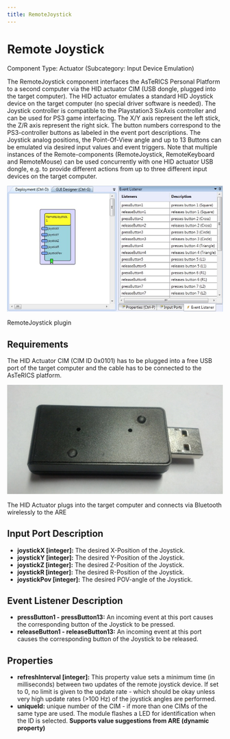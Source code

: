 ```yaml
---
title: RemoteJoystick
---
```


# Remote Joystick

Component Type: Actuator (Subcategory: Input Device Emulation)

The RemoteJoystick component interfaces the AsTeRICS Personal Platform to a second computer via the HID actuator CIM (USB dongle, plugged into the target computer). The HID actuator emulates a standard HID Joystick device on the target computer (no special driver software is needed). The Joystick controller is compatible to the Playstation3 SixAxis controller and can be used for PS3 game interfacing. The X/Y axis represent the left stick, the Z/R axis represent the right sick. The button numbers correspond to the PS3-controller buttons as labeled in the event port descriptions. The Joystick analog positions, the Point-Of-View angle and up to 13 Buttons can be emulated via desired input values and event triggers. Note that multiple instances of the Remote-components (RemoteJoystick, RemoteKeyboard and RemoteMouse) can be used concurrently with one HID actuator USB dongle, e.g. to provide different actions from up to three different input devices on the target computer.

![Screenshot: RemoteJoystick plugin](./img/remotejoystick.jpg "Screenshot: RemoteJoystick plugin")

RemoteJoystick plugin

## Requirements

The HID Actuator CIM (CIM ID 0x0101) has to be plugged into a free USB port of the target computer and the cable has to be connected to the AsTeRICS platform.

![HID Actuator CIM](./img/hid_cim.jpg "HID Actuator CIM")

The HID Actuator plugs into the target computer and connects via Bluetooth wirelessly to the ARE

## Input Port Description

*   **joystickX \[integer\]:** The desired X-Position of the Joystick.
*   **joystickY \[integer\]:** The desired Y-Position of the Joystick.
*   **joystickZ \[integer\]:** The desired Z-Position of the Joystick.
*   **joystickR \[integer\]:** The desired R-Position of the Joystick.
*   **joystickPov \[integer\]:** The desired POV-angle of the Joystick.

## Event Listener Description

*   **pressButton1 - pressButton13:** An incoming event at this port causes the corresponding button of the Joystick to be pressed.
*   **releaseButton1 - releaseButton13:** An incoming event at this port causes the corresponding button of the Joystick to be released.

## Properties

*   **refreshInterval \[integer\]:** This property value sets a minimum time (in milliseconds) between two updates of the remote joystick device. If set to 0, no limit is given to the update rate - which should be okay unless very high update rates (>100 Hz) of the joystick angles are performed.
*   **uniqueId:** unique number of the CIM - if more than one CIMs of the same type are used. The module flashes a LED for identification when the ID is selected. **Supports value suggestions from ARE (dynamic property)**
